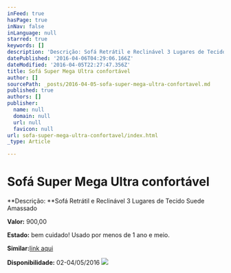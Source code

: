 ```yaml
---
inFeed: true
hasPage: true
inNav: false
inLanguage: null
starred: true
keywords: []
description: 'Descrição: Sofá Retrátil e Reclinável 3 Lugares de Tecido Suede Amassado'
datePublished: '2016-04-06T04:29:06.166Z'
dateModified: '2016-04-05T22:27:47.356Z'
title: Sofá Super Mega Ultra confortável
author: []
sourcePath: _posts/2016-04-05-sofa-super-mega-ultra-confortavel.md
published: true
authors: []
publisher:
  name: null
  domain: null
  url: null
  favicon: null
url: sofa-super-mega-ultra-confortavel/index.html
_type: Article

---
```

# Sofá Super Mega Ultra confortável

**Descrição: **Sofá Retrátil e Reclinável 3 Lugares de Tecido Suede Amassado[][0]

**Valor:** 900,00

**Estado:** bem cuidado! Usado por menos de 1 ano e meio.

**Similar:**[link aqui][1]

**Disponibilidade:** 02-04/05/2016
![](https://s3-us-west-2.amazonaws.com/the-grid-img/p/4544f6503484fdbd2e8169778b49a535cd0418bc.jpg)

[0]: https://mail.google.com/mail/u/0/#m_1054115278441891128_
[1]: http://www.magazineluiza.com.br/sofa-retratil-e-reclinavel-3-lugares-florenca-somopar/p/1219176/08/mo/sa03/